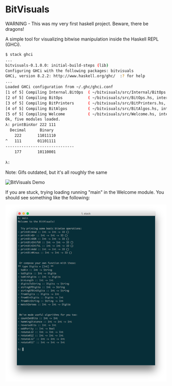 # BitVisuals

WARNING - This was my very first haskell project. Beware, there be dragons!

A simple tool for visualizing bitwise manipulation inside the Haskell REPL (GHCi).

```bash
$ stack ghci
...
bitvisuals-0.1.0.0: initial-build-steps (lib)
Configuring GHCi with the following packages: bitvisuals
GHCi, version 8.2.2: http://www.haskell.org/ghc/  :? for help
...
Loaded GHCi configuration from ~/.ghc/ghci.conf
[1 of 5] Compiling Internal.BitOps  ( ~/bitvisuals/src/Internal/BitOps.hs, interpreted )
[2 of 5] Compiling BitOps           ( ~/bitvisuals/src/BitOps.hs, interpreted )
[3 of 5] Compiling BitPrinters      ( ~/bitvisuals/src/BitPrinters.hs, interpreted )
[4 of 5] Compiling BitAlgos         ( ~/bitvisuals/src/BitAlgos.hs, interpreted )
[5 of 5] Compiling Welcome          ( ~/bitvisuals/src/Welcome.hs, interpreted )
Ok, five modules loaded.
λ: printBinXor 222 111
  Decimal      Binary
    222       11011110
^   111       01101111
------------------------------
    177       10110001

λ:
```

Note: Gifs outdated, but it's all roughly the same

![BitVisuals Demo](./extra/bitvis_demo_small.gif)


If you are stuck, trying loading running "main" in the Welcome module. You should see something like the following:

![BitVisuals Methods](./extra/bitvis_methods.png)
